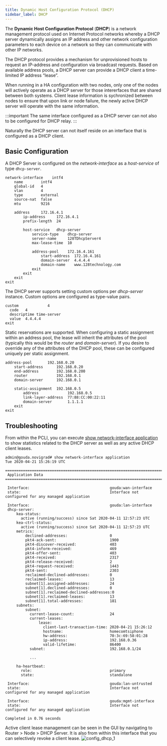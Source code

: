 ```yaml
---
title: Dynamic Host Configuration Protocol (DHCP)
sidebar_label: DHCP
---
```


The **Dynamic Host Configuration Protocol** (**DHCP**) is a network management protocol used on Internet Protocol networks whereby a DHCP server dynamically assigns an IP address and other network configuration parameters to each device on a network so they can communicate with other IP networks.

The DHCP protocol provides a mechanism for unprovisioned hosts to request an IP-address and configuration via broadcast requests. Based on available address pools, a DHCP server can provide a DHCP client a time-limited IP address “lease”.

When running in a HA configuration with two nodes, only one of the nodes will actively operate as a DHCP server for those intererfaces that are shared between both systems. Client lease information is sychronized between nodes to ensure that upon link or node failure, the newly active DHCP server will operate with the same information.

:::important
The same interface configured as a DHCP server can not also to be configured for DHCP relay.
:::

Naturally the DHCP server can not itself reside on an interface that is configured as a DHCP client.

## Basic Configuration
A DHCP Server is configured on the _network-interface_ as a _host-service_ of type `dhcp-server`.

```
network-interface    intf4
    name        intf4
    global-id   4
    vlan        4
    type        external
    source-nat  false
    mtu         9216

    address     172.16.4.1
        ip-address     172.16.4.1
        prefix-length  24

        host-service   dhcp-server
            service-type    dhcp-server
            server-name     128TDhcpServer4
            max-lease-time  10

            address-pool    172.16.4.161
                start-address  172.16.4.161
                domain-server  4.4.4.4
                domain-name    www.128technology.com
            exit
        exit
    exit
exit
```
The DHCP server supports setting custom options per _dhcp-server_ instance.  Custom options are configured as type-value pairs.

```
custom             4
  code   4
  descriptime time-server
  value  4.4.4.4
exit
```

Static reservations are supported.  When configuring a static assignment within an address pool, the lease will inherit the attributes of the pool (typically this would be the _router_ and _domain-server_).  If you desire to override any of the attributes of the DHCP pool, these can be configured uniquely per static assignment.

```
address-pool       192.168.0.20
    start-address      192.168.0.20
    end-address        192.168.0.200
    router             192.168.0.1
    domain-server      192.168.0.1

    static-assignment  192.168.0.5
        address             192.168.0.5
        link-layer-address  77:88:CC:00:22:11
        domain-server       1.1.1.1
    exit
exit
```



## Troubleshooting

From within the PCLI, you can execute [show network-interface application](cli_reference.md#show-network-interface-application) to show statistics related to the DHCP server as well as any active DHCP client leases.

```
admin@gouda.novigrad# show network-interface application
Tue 2020-04-21 15:26:19 UTC

====================================================================================================
 Application Data
====================================================================================================

 Interface:                                    gouda:wan-interface
 state:                                        Interface not configured for any managed application

 Interface:                                    gouda:lan-interface
 dhcp-server:
     kea-status:
       active (running/success) since Sat 2020-04-11 12:57:23 UTC
     kea-ctrl-status:
       active (running/success) since Sat 2020-04-11 12:57:23 UTC
     metrics:
         declined-addresses:                   0
         pkt4-ack-sent:                        1900
         pkt4-discover-received:               403
         pkt4-inform-received:                 469
         pkt4-offer-sent:                      403
         pkt4-received:                        2317
         pkt4-release-received:                2
         pkt4-request-received:                1443
         pkt4-sent:                            2303
         reclaimed-declined-addresses:         0
         reclaimed-leases:                     13
         subnet[1].assigned-addresses:         24
         subnet[1].declined-addresses:         0
         subnet[1].reclaimed-declined-addresses:0
         subnet[1].reclaimed-leases:           13
         subnet[1].total-addresses:            181
     subnets:
         subnet:
           current-lease-count:                24
           current-leases:
               lease:
                 client-last-transaction-time: 2020-04-21 15:26:12
                 hostname:                     homecomtsiphone
                 hw-address:                   70:3c:69:58:01:28
                 ip-address:                   192.168.0.36
                 valid-lifetime:               86400
           subnet:                             192.168.0.1/24

           ...
    
     ha-heartbeat:
       role:                                   primary
       state:                                  standalone

 Interface:                                    gouda:lan-untrusted
 state:                                        Interface not configured for any managed application

 Interface:                                    gouda:mgmt-interface
 state:                                        Interface not configured for any managed application

Completed in 0.76 seconds
```
Active client lease management can be seen in the GUI by navigating to Router > Node > DHCP Server.  It is also from within this interface that you can selectively revoke a client lease.
![config_dhcp_1](/img/config_dhcp_1.png)